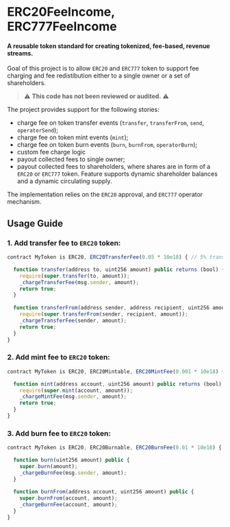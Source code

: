 # ERC20FeeIncome, ERC777FeeIncome

#### A reusable token standard for creating tokenized, fee-based, revenue streams.

Goal of this project is to allow `ERC20` and `ERC777` token to support 
fee charging and fee redistibution either to a single owner or
a set of shareholders.

> :warning: **This code has not been reviewed or audited.** :warning:

The project provides support for the following stories:
- charge fee on token transfer events (`transfer`, `transferFrom`, `send`, `operatorSend`);
- charge fee on token mint events (`mint`);
- charge fee on token burn events (`burn`, `burnFrom`, `operatorBurn`);
- custom fee charge logic
- payout collected fees to single owner;
- payout collected fees to shareholders, where shares are in form of a `ERC20` or `ERC777` token. Feature supports dynamic shareholder balances and a dynamic circulating supply.

The implementation relies on the `ERC20` approval, and `ERC777` operator mechanism.

## Usage Guide

### 1. Add transfer fee to `ERC20` token:
```js
contract MyToken is ERC20, ERC20TransferFee(0.05 * 10e18) { // 5% transfer fee

  function transfer(address to, uint256 amount) public returns (bool) {
    require(super.transfer(to, amount));
    _chargeTransferFee(msg.sender, amount);
    return true;
  }
  
  function transferFrom(address sender, address recipient, uint256 amount) public returns (bool) {
    require(super.transferFrom(sender, recipient, amount));
    _chargeTransferFee(sender, amount);
    return true;
  }
}
```

### 2. Add mint fee to `ERC20` token:
```js
contract MyToken is ERC20, ERC20Mintable, ERC20MintFee(0.001 * 10e18) { // 0.1% mint fee

  function mint(address account, uint256 amount) public returns (bool) {
    require(super.mint(account, amount));
    _chargeMintFee(msg.sender, amount);
    return true;
  }
}
```

### 3. Add burn fee to `ERC20` token:
```js
contract MyToken is ERC20, ERC20Burnable, ERC20BurnFee(0.01 * 10e18) { // 1% burn fee

  function burn(uint256 amount) public {
    super.burn(amount);
    _chargeBurnFee(msg.sender, amount);
  }
  
  function burnFrom(address account, uint256 amount) public {
    super.burnFrom(account, amount);
    _chargeBurnFee(account, amount);
  }
}
```
